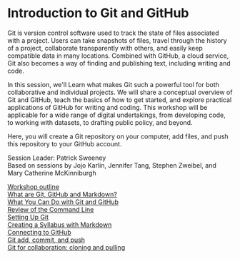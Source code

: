 # Introduction to Git and GitHub

Git is version control software used to track the state of files associated with a project. Users can take snapshots of files, travel through the history of a project, collaborate transparently with others, and easily keep compatible data in many locations. Combined with GitHub, a cloud service, Git also becomes a way of finding and publishing text, including writing and code.

In this session, we'll Learn what makes Git such a powerful tool for both collaborative and individual projects. We will share a conceptual overview of Git and GitHub, teach the basics of how to get started, and explore practical applications of GitHub for writing and coding. This workshop will be applicable for a wide range of digital undertakings, from developing code, to working with datasets, to drafting public policy, and beyond.

Here, you will create a Git repository on your computer, add files, and push this repository to your GitHub account.

Session Leader: Patrick Sweeney  
Based on sessions by Jojo Karlin, Jennifer Tang, Stephen Zweibel, and Mary Catherine McKinniburgh  

[Workshop outline](outline.md)  
[What are Git, GitHub and Markdown?](concept.md)  
[What You Can Do with Git and GitHub](examples.md)  
[Review of the Command Line](commandline.md)  
[Setting Up Git]()  
[Creating a Syllabus with Markdown](markdown.md)  
[Connecting to GitHub](github.md)  
[Git add, commit, and push](gitaction.md)  
[Git for collaboration: cloning and pulling](gitpull.md)  
